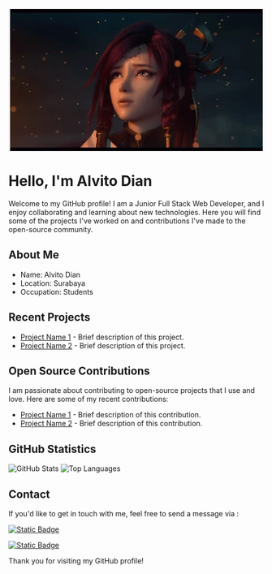 <p align="center">
<img alt="Banner" src="Asset/galo-king-of-glory.gif">
</p>

# Hello, I'm Alvito Dian

Welcome to my GitHub profile! I am a Junior Full Stack Web Developer, and I enjoy collaborating and learning about new technologies. Here you will find some of the projects I've worked on and contributions I've made to the open-source community.

## About Me

- Name: Alvito Dian
- Location: Surabaya
- Occupation: Students

## Recent Projects

- [Project Name 1](link_to_project_1) - Brief description of this project.
- [Project Name 2](link_to_project_2) - Brief description of this project.

## Open Source Contributions

I am passionate about contributing to open-source projects that I use and love. Here are some of my recent contributions:

- [Project Name 1](link_to_contribution_1) - Brief description of this contribution.
- [Project Name 2](link_to_contribution_2) - Brief description of this contribution.

## GitHub Statistics
<img src="https://github-readme-stats.vercel.app/api?username=AlvitoDian&show_icons=true&theme=radical" alt="GitHub Stats">
<img src="https://github-readme-stats.vercel.app/api/top-langs/?username=AlvitoDian&layout=donut-vertical&theme=radical" alt="Top Languages">

## Contact

If you'd like to get in touch with me, feel free to send a message via :
<p>
<a href="mailto:alvidpp23@gmail.com"><img alt="Static Badge" src="https://img.shields.io/badge/Email-alvidpp23%40gmail.com-red?logo=gmail"></a>
</p>
<p>
<a href="https://www.linkedin.com/in/alvito-dian-pratama-putra-474b3a247/"><img alt="Static Badge" src="https://img.shields.io/badge/LinkedIn-Alvito%20Dian-blue?logo=linkedin"></a>
</p>

Thank you for visiting my GitHub profile!
